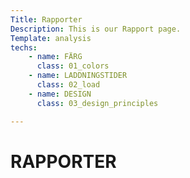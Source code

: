 ```yaml
---
Title: Rapporter
Description: This is our Rapport page.
Template: analysis
techs:
    - name: FÄRG
      class: 01_colors
    - name: LADDNINGSTIDER
      class: 02_load
    - name: DESIGN
      class: 03_design_principles

---
```


RAPPORTER
==========================
